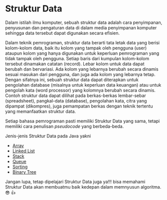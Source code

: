 # Struktur Data
Dalam istilah ilmu komputer, sebuah struktur data adalah cara penyimpanan, penyusunan dan pengaturan data di dalam media penyimpanan komputer sehingga data tersebut dapat digunakan secara efisien.

Dalam teknik pemrograman, struktur data berarti tata letak data yang berisi kolom-kolom data, baik itu kolom yang tampak oleh pengguna (user) ataupun kolom yang hanya digunakan untuk keperluan pemrograman yang tidak tampak oleh pengguna. Setiap baris dari kumpulan kolom-kolom tersebut dinamakan catatan (record). Lebar kolom untuk data dapat berubah dan bervariasi. Ada kolom yang lebarnya berubah secara dinamis sesuai masukan dari pengguna, dan juga ada kolom yang lebarnya tetap. Dengan sifatnya ini, sebuah struktur data dapat diterapkan untuk pengolahan database (misalnya untuk keperluan data keuangan) atau untuk pengolah kata (word processor) yang kolomnya berubah secara dinamis. Contoh struktur data dapat dilihat pada berkas-berkas lembar-sebar (spreadsheet), pangkal-data (database), pengolahan kata, citra yang dipampat (dikompres), juga pemampatan berkas dengan teknik tertentu yang memanfaatkan struktur data.

Setiap bahasa pemrograman pasti memiliki Struktur Data yang sama, tetapi memiliki cara penulisan *pseudocode* yang berbeda-beda. 

Jenis-jenis Struktur Data pada Java yakni
- [Array](https://image.freepik.com/free-vector/neon-style-coming-soon-glowing-background-design_1017-25516.jpg)
- [Linked List](https://image.freepik.com/free-vector/neon-style-coming-soon-glowing-background-design_1017-25516.jpg)
- [Stack](https://image.freepik.com/free-vector/neon-style-coming-soon-glowing-background-design_1017-25516.jpg)
- [Queue](https://image.freepik.com/free-vector/neon-style-coming-soon-glowing-background-design_1017-25516.jpg)
- [Sorting](https://github.com/bellshade/Java/tree/main/algorithm/data-structure/Sorting)
- [Binary Tree](https://image.freepik.com/free-vector/neon-style-coming-soon-glowing-background-design_1017-25516.jpg)

Jangan lupa, tetap dipelajari Struktur Data juga ya!!! bisa memahami Struktur Data akan membuatmu baik kedepan dalam memnyusun algoritma. :sunglasses: :+1:
